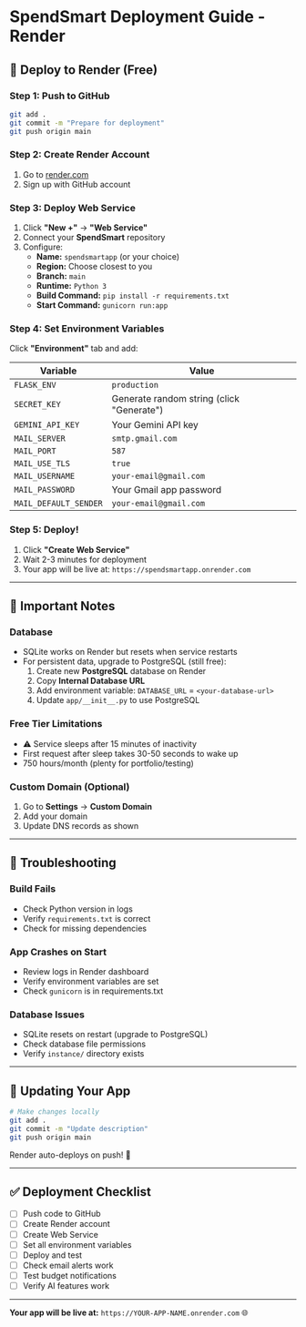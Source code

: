 # SpendSmart Deployment Guide - Render

## 🚀 Deploy to Render (Free)

### Step 1: Push to GitHub
```bash
git add .
git commit -m "Prepare for deployment"
git push origin main
```

### Step 2: Create Render Account
1. Go to [render.com](https://render.com)
2. Sign up with GitHub account

### Step 3: Deploy Web Service
1. Click **"New +"** → **"Web Service"**
2. Connect your **SpendSmart** repository
3. Configure:
   - **Name:** `spendsmartapp` (or your choice)
   - **Region:** Choose closest to you
   - **Branch:** `main`
   - **Runtime:** `Python 3`
   - **Build Command:** `pip install -r requirements.txt`
   - **Start Command:** `gunicorn run:app`

### Step 4: Set Environment Variables
Click **"Environment"** tab and add:

| Variable | Value |
|----------|-------|
| `FLASK_ENV` | `production` |
| `SECRET_KEY` | Generate random string (click "Generate") |
| `GEMINI_API_KEY` | Your Gemini API key |
| `MAIL_SERVER` | `smtp.gmail.com` |
| `MAIL_PORT` | `587` |
| `MAIL_USE_TLS` | `true` |
| `MAIL_USERNAME` | `your-email@gmail.com` |
| `MAIL_PASSWORD` | Your Gmail app password |
| `MAIL_DEFAULT_SENDER` | `your-email@gmail.com` |

### Step 5: Deploy!
1. Click **"Create Web Service"**
2. Wait 2-3 minutes for deployment
3. Your app will be live at: `https://spendsmartapp.onrender.com`

---

## 📝 Important Notes

### Database
- SQLite works on Render but resets when service restarts
- For persistent data, upgrade to PostgreSQL (still free):
  1. Create new **PostgreSQL** database on Render
  2. Copy **Internal Database URL**
  3. Add environment variable: `DATABASE_URL` = `<your-database-url>`
  4. Update `app/__init__.py` to use PostgreSQL

### Free Tier Limitations
- ⚠️ Service sleeps after 15 minutes of inactivity
- First request after sleep takes 30-50 seconds to wake up
- 750 hours/month (plenty for portfolio/testing)

### Custom Domain (Optional)
1. Go to **Settings** → **Custom Domain**
2. Add your domain
3. Update DNS records as shown

---

## 🐛 Troubleshooting

### Build Fails
- Check Python version in logs
- Verify `requirements.txt` is correct
- Check for missing dependencies

### App Crashes on Start
- Review logs in Render dashboard
- Verify environment variables are set
- Check `gunicorn` is in requirements.txt

### Database Issues
- SQLite resets on restart (upgrade to PostgreSQL)
- Check database file permissions
- Verify `instance/` directory exists

---

## 🔄 Updating Your App

```bash
# Make changes locally
git add .
git commit -m "Update description"
git push origin main
```

Render auto-deploys on push! 🎉

---

## ✅ Deployment Checklist

- [ ] Push code to GitHub
- [ ] Create Render account
- [ ] Create Web Service
- [ ] Set all environment variables
- [ ] Deploy and test
- [ ] Check email alerts work
- [ ] Test budget notifications
- [ ] Verify AI features work

---

**Your app will be live at:** `https://YOUR-APP-NAME.onrender.com` 🌐

